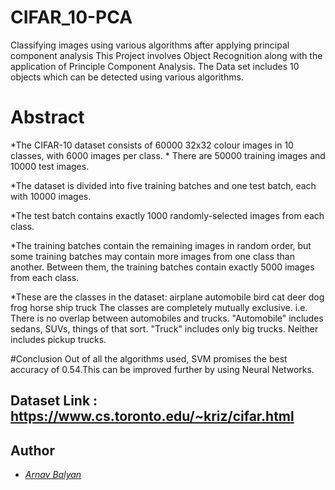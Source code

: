# CIFAR_10-PCA
Classifying images using various algorithms after applying principal component analysis
This Project involves Object Recognition along with the application of Principle Component Analysis. The Data set includes 10 objects which can be detected using various algorithms.

# Abstract
*The CIFAR-10 dataset consists of 60000 32x32 colour images in 10 classes, with 6000 images per class. * There are 50000 training images and 10000 test images.

*The dataset is divided into five training batches and one test batch, each with 10000 images.

*The test batch contains exactly 1000 randomly-selected images from each class.

*The training batches contain the remaining images in random order, but some training batches may contain more images from one class than another. Between them, the training batches contain exactly 5000 images from each class.

*These are the classes in the dataset:
airplane
automobile
bird
cat
deer
dog
frog
horse
ship
truck
The classes are completely mutually exclusive. i.e. There is no overlap between automobiles and trucks. "Automobile" includes sedans, SUVs, things of that sort. "Truck" includes only big trucks. Neither includes pickup trucks.

#Conclusion
Out of all the algorithms used, SVM promises the best accuracy of 0.54.This can be improved further by using Neural Networks.

## Dataset Link : https://www.cs.toronto.edu/~kriz/cifar.html

## Author

* *[Arnav Balyan](https://github.com/ArnavBalyan)*

